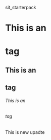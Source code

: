 sit_starterpack
# This is an <h1> tag

## This is an <h2> tag

###### This is an <h6> tag

This is new upadte